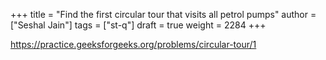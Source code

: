 +++
title = "Find the first circular tour that visits all petrol pumps"
author = ["Seshal Jain"]
tags = ["st-q"]
draft = true
weight = 2284
+++

<https://practice.geeksforgeeks.org/problems/circular-tour/1>
